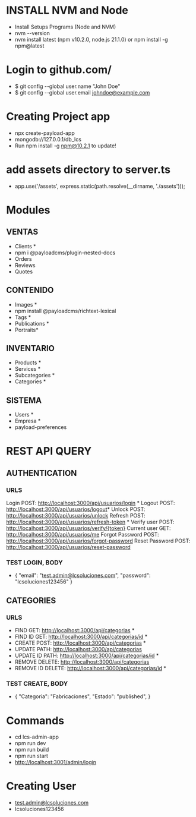 
# INSTALL NVM and Node

- Install Setups Programs (Node and NVM)
- nvm --version
- nvm install latest (npm v10.2.0, node.js 21.1.0) or npm install -g npm@latest

# Login to github.com/

- $ git config --global user.name "John Doe"
- $ git config --global user.email <johndoe@example.com>

# Creating Project app

- npx create-payload-app
- mongodb://127.0.0.1/db_lcs
- Run npm install -g npm@10.2.1 to update!

# add assets directory to server.ts

- app.use('/assets', express.static(path.resolve(__dirname, './assets')));

# Modules

## VENTAS

- Clients *
- npm i @payloadcms/plugin-nested-docs
- Orders
- Reviews
- Quotes

## CONTENIDO

- Images *
- npm install @payloadcms/richtext-lexical
- Tags *
- Publications *
- Portraits*

## INVENTARIO

- Products *
- Services *
- Subcategories *
- Categories *

## SISTEMA

- Users *
- Empresa *
- payload-preferences

# REST API QUERY

## AUTHENTICATION

### URLS

Login           POST: <http://localhost:3000/api/usuarios/login> *
Logout          POST: <http://localhost:3000/api/usuarios/logout>*
Unlock          POST: <http://localhost:3000/api/usuarios/unlock>
Refresh         POST: <http://localhost:3000/api/usuarios/refresh-token> *
Verify user     POST: <http://localhost:3000/api/usuarios/verify/{token}>
Current user    GET:  <http://localhost:3000/api/usuarios/me>
Forgot Password POST: <http://localhost:3000/api/usuarios/forgot-password>
Reset Password POST: <http://localhost:3000/api/usuarios/reset-password>

### TEST LOGIN, BODY

- {
  "email": "<test.admin@lcsoluciones.com>",
  "password": "lcsoluciones123456"
  }

## CATEGORIES

### URLS

- FIND       GET:     <http://localhost:3000/api/categorias> *
- FIND ID    GET:     <http://localhost:3000/api/categorias/id> *
- CREATE     POST:    <http://localhost:3000/api/categorias> *
- UPDATE     PATH:    <http://localhost:3000/api/categorias>
- UPDATE ID  PATH:    <http://localhost:3000/api/categorias/id> *
- REMOVE     DELETE:  <http://localhost:3000/api/categorias>
- REMOVE ID  DELETE:  <http://localhost:3000/api/categorias/id> *

### TEST CREATE, BODY

- {
    "Categoria": "Fabricaciones",
    "Estado": "published",
  }

# Commands

- cd lcs-admin-app
- npm run dev
- npm run build
- npm run start
- <http://localhost:3001/admin/login>

# Creating User

- <test.admin@lcsoluciones.com>
- lcsoluciones123456
